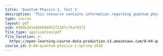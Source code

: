 ```yaml
---
title: 'Quantum Physics I, Test 1'
description: 'This resource contains information regarding quantum physics: Test 1.'
type: course
layout: pdf
uid: 698de341e6bb0dd4f2f1207cf4af41f2
file_type: application/pdf
file_location: >-
  https://open-learning-course-data-production.s3.amazonaws.com/8-04-quantum-physics-i-spring-2016/698de341e6bb0dd4f2f1207cf4af41f2_MIT8_04S16_Test1_Fall2015.pdf
course_id: 8-04-quantum-physics-i-spring-2016
---
```

